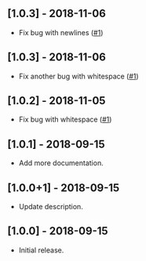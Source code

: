 ## [1.0.3] - 2018-11-06

* Fix bug with newlines ([#1](https://github.com/Cretezy/flutter_linkify/issues/1))

## [1.0.3] - 2018-11-06

* Fix another bug with whitespace ([#1](https://github.com/Cretezy/flutter_linkify/issues/1))

## [1.0.2] - 2018-11-05

* Fix bug with whitespace ([#1](https://github.com/Cretezy/flutter_linkify/issues/1))

## [1.0.1] - 2018-09-15

* Add more documentation.

## [1.0.0+1] - 2018-09-15

* Update description.

## [1.0.0] - 2018-09-15

* Initial release.
